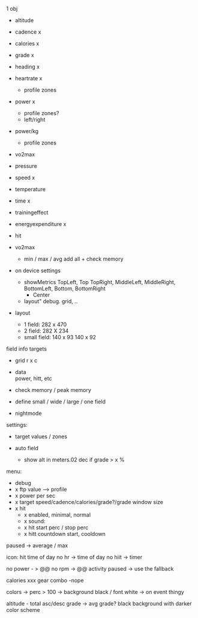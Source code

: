 1 obj
- altitude
- cadence x
- calories x
- grade x
- heading x
- heartrate x
  - profile zones
- power x
  - profile zones?
  - left/right
- power/kg
  - profile zones
- vo2max
- pressure
- speed x
- temperature
- time x
- trainingeffect
- energyexpenditure x
- hit
- vo2max

  - min / max / avg
add all + check memory


- on device settings
  - showMetrics TopLeft, Top TopRight, MiddleLeft, MiddleRight, BottomLeft, Bottom, BottomRight
    - Center
  - layout" debug. grid, ..

- layout
  - 1 field: 282 x 470
  - 2 field: 282 X 234
  - small field: 140 x 93 140 x 92

field info
targets

  - grid r x c
  - data  
    power, hitt, etc 

- check memory / peak memory
- define small / wide / large / one field
- nightmode

settings:
 - target values / zones

- auto field
  - show alt in meters.02 dec if grade > x %

menu:
- debug
- x ftp value --> profile
- x power per sec
- x target speed/cadence/calories/grade?/grade window size
- x hit 
  - x enabled, minimal, normal
  - x sound:
  - x hit start perc / stop perc
  - x hitt countdown start, cooldown

paused -> average / max

icon:
 hit
 time of day
 no hr -> time of day
 no hiit -> timer

 no power - > @@
 no rpm -> @@
 activity paused -> use the fallback

 calories
 xxx gear combo -nope
 
 colors -> perc > 100 -> background black / font white
  -> on event thingy

altitude - total asc/desc
grade -> avg grade?
black background with darker color scheme
